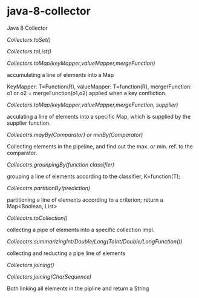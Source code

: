 # java-8-collector
Java 8 Collector

*Collectors.toSet()*

*Collectors.toList()*

*Collectors.toMap(keyMapper,valueMapper,mergeFunction)*

accumulating a line of elements into a Map

KeyMapper: T=Function(R), valueMapper: T=function(R), mergerFunction: o1 or o2 = mergeFunction(o1,o2) applied when a key confliction.

*Collectors.toMap(keyMapper,valueMapper,mergeFunction, supplier)*

acculating a line of elements into a specific Map, which is supplied by the supplier function. 

*Collecotrs.mayBy(Comparator) or minBy(Comparator)*

Collecting elements in the pipeline, and find out the max. or min. ref. to the comparator.

*Collecotrs.grounpingBy(function classifier)*

grouping a line of elements according to the classifier, K=function(T);  

*Collecotrs.partitionBy(prediction)*

partitioning a line of elements according to a criterion; return a Map<Boolean, List<T>> 

*Collecotrs.toCollection()*

collecting a pipe of elements into a specific collection impl.

*Collecotrs.summarizingInt/Double/Long(ToInt/Double/LongFunction())*

collecting and reducting a pipe line of elements

*Collectors.joining()*

*Collectors.joining(CharSequence)*

Both linking all elements in the pipline and return a String 






